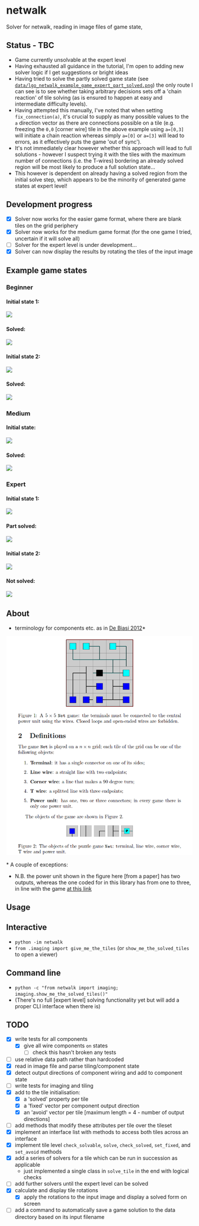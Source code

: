 # netwalk

Solver for netwalk, reading in image files of game state,

## Status - TBC

- Game currently unsolvable at the expert level
- Having exhausted all guidance in the tutorial, I'm open to adding new solver logic if I get suggestions or bright ideas
- Having tried to solve the partly solved game state (see [`data/lgo_netwalk_example_game_expert_part_solved.png`](https://github.com/lmmx/netwalk/blob/master/data/lgo_netwalk_example_game_expert_part_solved.png)) the only route I can see is to see whether taking arbitrary decisions sets off a 'chain reaction' of tile solving (as is ensured to happen at easy and intermediate difficulty levels).
- Having attempted this manually, I've noted that when setting `fix_connection(a)`, it's crucial to supply as many possible values to the `a` direction vector as there are connections possible on a tile (e.g. freezing the `0,0` [corner wire] tile in the above example using `a=[0,3]` will initiate a chain reaction whereas simply `a=[0]` or `a=[3]` will lead to errors, as it effectively puts the game 'out of sync').
- It's not immediately clear however whether this approach will lead to full solutions - however I suspect trying it with the tiles with the maximum number of connections (i.e. the T-wires) bordering an already solved region will be most likely to produce a full solution state...
- This however is dependent on already having a solved region from the initial solve step, which appears to be the minority of generated game states at expert level!

## Development progress

- [x] Solver now works for the easier game format, where there are blank tiles on the grid periphery
- [x] Solver now works for the medium game format (for the one game I tried, uncertain if it will solve all)
- [ ] Solver for the expert level is under development...
- [x] Solver can now display the results by rotating the tiles of the input image

## Example game states

### Beginner

#### Initial state 1:

![](https://raw.githubusercontent.com/lmmx/netwalk/master/data/lgo_netwalk_example_game_easy.png)

#### Solved:

![](https://raw.githubusercontent.com/lmmx/netwalk/master/data/lgo_netwalk_example_game_easy_solved.png)

#### Initial state 2:

![](https://raw.githubusercontent.com/lmmx/netwalk/master/data/lgo_netwalk_example_game_easy_2.png)

#### Solved:

![](https://raw.githubusercontent.com/lmmx/netwalk/master/data/lgo_netwalk_example_game_easy_2_solved.png)

### Medium

#### Initial state:

![](https://raw.githubusercontent.com/lmmx/netwalk/master/data/lgo_netwalk_example_game_medium.png)

#### Solved:

![](https://raw.githubusercontent.com/lmmx/netwalk/master/data/lgo_netwalk_example_game_medium_solved.png)

### Expert

#### Initial state 1:

![](https://raw.githubusercontent.com/lmmx/netwalk/master/data/lgo_netwalk_example_game_expert.png)

#### Part solved:

![](https://raw.githubusercontent.com/lmmx/netwalk/master/data/lgo_netwalk_example_game_expert_part_solved.png)

#### Initial state 2:

![](https://raw.githubusercontent.com/lmmx/netwalk/master/data/lgo_netwalk_example_game_expert_2.png)

#### Not solved:

![](https://raw.githubusercontent.com/lmmx/netwalk/master/data/lgo_netwalk_example_game_expert_2_not_solved.png)

## About

- terminology for components etc. as in [De Biasi 2012][debiasi12]\*

[debiasi12]: http://www.nearly42.org/vdisk/cstheory/netnpc.pdf "The complexity of the puzzle game Net: rotating wires can drive you crazy"

![Schematic of the NetWalk puzzle and its components, from De Biasi (2012) The complexity of the puzzle game Net: rotating wires can drive you crazy](https://raw.githubusercontent.com/lmmx/shots/master/2018/Feb/de-biasi12_figs1-%2B-2_netwalk-schematic.png)

\* A couple of exceptions:

- N.B. the power unit shown in the figure here [from a paper] has two outputs, whereas the one coded for in this library has from one to three, in line with the game [at this link](http://www.logicgamesonline.com/netwalk)

## Usage

## Interactive

- `python -im netwalk`
- `from .imaging import give_me_the_tiles` (or `show_me_the_solved_tiles` to open a viewer)

## Command line

- `python -c "from netwalk import imaging; imaging.show_me_the_solved_tiles()"`
- (There's no full [expert level] solving functionality yet but will add a proper CLI interface when there is)

## TODO

- [x] write tests for all components
  - [x] give all wire components `on` states
    - [ ] check this hasn't broken any tests
- [ ] use relative data path rather than hardcoded
- [x] read in image file and parse tiling/component state
- [x] detect output directions of component wiring and add to component state
- [ ] write tests for imaging and tiling
- [x] add to the tile initialisation:
  - [x] a 'solved' property per tile
  - [x] a 'fixed' vector per component output direction
  - [x] an 'avoid' vector per tile [maximum length = 4 - number of output directions]
- [ ] add methods that modify these attributes per tile over the tileset
- [x] implement an interface list with methods to access both tiles across an interface
- [x] implement tile level `check_solvable`, `solve`, `check_solved`, `set_fixed`, and `set_avoid` methods
- [x] add a series of solvers for a tile which can be run in succession as applicable
  - just implemented a single class in `solve_tile` in the end with logical checks
- [ ] add further solvers until the expert level can be solved
- [x] calculate and display tile rotations
  - [x] apply the rotations to the input image and display a solved form on screen
- [ ] add a command to automatically save a game solution to the data directory based on its input filename
